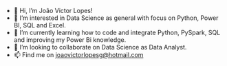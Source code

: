 - 👋 Hi, I’m João Victor Lopes!
- 👀 I’m interested in Data Science as general with focus on Python, Power BI, SQL and Excel.
- 🌱 I’m currently learning how to code and integrate Python, PySpark, SQL and improving my Power Bi knowledge.
- 💞️ I’m looking to collaborate on Data Science as Data Analyst.
- 📫 Find me on joaovictorlopesg@hotmail.com

<!---
joaovictorlopes1998/joaovictorlopes1998 is a ✨ special ✨ repository because its `README.md` (this file) appears on your GitHub profile.
You can click the Preview link to take a look at your changes.
--->
